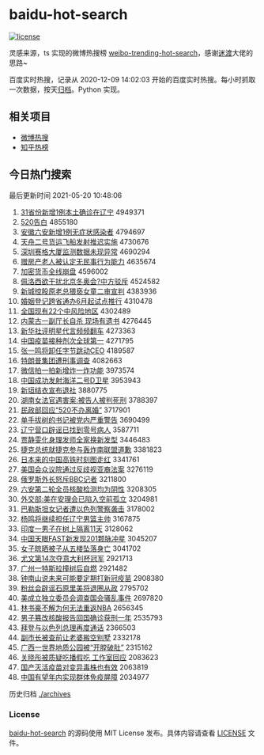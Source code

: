# baidu-hot-search

[![license](https://img.shields.io/github/license/Arrackisarookie/baidu-hot-search)](https://github.com/Arrackisarookie/baidu-hot-search/blob/master/LICENSE)

灵感来源，ts 实现的微博热搜榜 [weibo-trending-hot-search](https://github.com/justjavac/weibo-trending-hot-search)，感谢[迷渡](https://github.com/justjavac)大佬的思路~

百度实时热搜，记录从 2020-12-09 14:02:03 开始的百度实时热搜。每小时抓取一次数据，按天[归档](./archives)。Python 实现。

## 相关项目
+ [微博热搜](https://github.com/Arrackisarookie/weibo-hot-search)
+ [知乎热榜](https://github.com/Arrackisarookie/zhihu-top-search)

## 今日热门搜索

<!-- Rank Begin -->

最后更新时间 2021-05-20 10:48:06

1. [31省份新增1例本土确诊在辽宁](http://www.baidu.com/baidu?cl=3&tn=SE_baiduhomet8_jmjb7mjw&rsv_dl=fyb_top&fr=top1000&wd=31%CA%A1%B7%DD%D0%C2%D4%F61%C0%FD%B1%BE%CD%C1%C8%B7%D5%EF%D4%DA%C1%C9%C4%FE) 4949371
1. [520告白](http://www.baidu.com/baidu?cl=3&tn=SE_baiduhomet8_jmjb7mjw&rsv_dl=fyb_top&fr=top1000&wd=520%B8%E6%B0%D7) 4855180
1. [安徽六安新增1例无症状感染者](http://www.baidu.com/baidu?cl=3&tn=SE_baiduhomet8_jmjb7mjw&rsv_dl=fyb_top&fr=top1000&wd=%B0%B2%BB%D5%C1%F9%B0%B2%D0%C2%D4%F61%C0%FD%CE%DE%D6%A2%D7%B4%B8%D0%C8%BE%D5%DF) 4794697
1. [天舟二号货运飞船发射推迟实施](http://www.baidu.com/baidu?cl=3&tn=SE_baiduhomet8_jmjb7mjw&rsv_dl=fyb_top&fr=top1000&wd=%CC%EC%D6%DB%B6%FE%BA%C5%BB%F5%D4%CB%B7%C9%B4%AC%B7%A2%C9%E4%CD%C6%B3%D9%CA%B5%CA%A9) 4730676
1. [深圳赛格大厦监测数据未现异常](http://www.baidu.com/baidu?cl=3&tn=SE_baiduhomet8_jmjb7mjw&rsv_dl=fyb_top&fr=top1000&wd=%C9%EE%DB%DA%C8%FC%B8%F1%B4%F3%CF%C3%BC%E0%B2%E2%CA%FD%BE%DD%CE%B4%CF%D6%D2%EC%B3%A3) 4690294
1. [赠房产老人被认定无民事行为能力](http://www.baidu.com/baidu?cl=3&tn=SE_baiduhomet8_jmjb7mjw&rsv_dl=fyb_top&fr=top1000&wd=%D4%F9%B7%BF%B2%FA%C0%CF%C8%CB%B1%BB%C8%CF%B6%A8%CE%DE%C3%F1%CA%C2%D0%D0%CE%AA%C4%DC%C1%A6) 4635674
1. [加密货币全线崩盘](http://www.baidu.com/baidu?cl=3&tn=SE_baiduhomet8_jmjb7mjw&rsv_dl=fyb_top&fr=top1000&wd=%BC%D3%C3%DC%BB%F5%B1%D2%C8%AB%CF%DF%B1%C0%C5%CC) 4596002
1. [佩洛西欲干扰北京冬奥会?中方驳斥](http://www.baidu.com/baidu?cl=3&tn=SE_baiduhomet8_jmjb7mjw&rsv_dl=fyb_top&fr=top1000&wd=%C5%E5%C2%E5%CE%F7%D3%FB%B8%C9%C8%C5%B1%B1%BE%A9%B6%AC%B0%C2%BB%E1%3F%D6%D0%B7%BD%B2%B5%B3%E2) 4524582
1. [新城控股原老总猥亵女童二审宣判](http://www.baidu.com/baidu?cl=3&tn=SE_baiduhomet8_jmjb7mjw&rsv_dl=fyb_top&fr=top1000&wd=%D0%C2%B3%C7%BF%D8%B9%C9%D4%AD%C0%CF%D7%DC%E2%AB%D9%F4%C5%AE%CD%AF%B6%FE%C9%F3%D0%FB%C5%D0) 4383936
1. [婚姻登记跨省通办6月起试点推行](http://www.baidu.com/baidu?cl=3&tn=SE_baiduhomet8_jmjb7mjw&rsv_dl=fyb_top&fr=top1000&wd=%BB%E9%D2%F6%B5%C7%BC%C7%BF%E7%CA%A1%CD%A8%B0%EC6%D4%C2%C6%F0%CA%D4%B5%E3%CD%C6%D0%D0) 4310478
1. [全国现有22个中风险地区](http://www.baidu.com/baidu?cl=3&tn=SE_baiduhomet8_jmjb7mjw&rsv_dl=fyb_top&fr=top1000&wd=%C8%AB%B9%FA%CF%D6%D3%D022%B8%F6%D6%D0%B7%E7%CF%D5%B5%D8%C7%F8) 4302489
1. [内蒙古一副厅长自杀 现场有遗书](http://www.baidu.com/baidu?cl=3&tn=SE_baiduhomet8_jmjb7mjw&rsv_dl=fyb_top&fr=top1000&wd=%C4%DA%C3%C9%B9%C5%D2%BB%B8%B1%CC%FC%B3%A4%D7%D4%C9%B1%20%CF%D6%B3%A1%D3%D0%D2%C5%CA%E9) 4276445
1. [新华社评明星代言频频翻车](http://www.baidu.com/baidu?cl=3&tn=SE_baiduhomet8_jmjb7mjw&rsv_dl=fyb_top&fr=top1000&wd=%D0%C2%BB%AA%C9%E7%C6%C0%C3%F7%D0%C7%B4%FA%D1%D4%C6%B5%C6%B5%B7%AD%B3%B5) 4273363
1. [中国疫苗接种剂次全球第一](http://www.baidu.com/baidu?cl=3&tn=SE_baiduhomet8_jmjb7mjw&rsv_dl=fyb_top&fr=top1000&wd=%D6%D0%B9%FA%D2%DF%C3%E7%BD%D3%D6%D6%BC%C1%B4%CE%C8%AB%C7%F2%B5%DA%D2%BB) 4271795
1. [张一鸣将卸任字节跳动CEO](http://www.baidu.com/baidu?cl=3&tn=SE_baiduhomet8_jmjb7mjw&rsv_dl=fyb_top&fr=top1000&wd=%D5%C5%D2%BB%C3%F9%BD%AB%D0%B6%C8%CE%D7%D6%BD%DA%CC%F8%B6%AFCEO) 4189587
1. [特朗普集团遭刑事调查](http://www.baidu.com/baidu?cl=3&tn=SE_baiduhomet8_jmjb7mjw&rsv_dl=fyb_top&fr=top1000&wd=%CC%D8%C0%CA%C6%D5%BC%AF%CD%C5%D4%E2%D0%CC%CA%C2%B5%F7%B2%E9) 4082663
1. [微信拍一拍新增炸一炸功能](http://www.baidu.com/baidu?cl=3&tn=SE_baiduhomet8_jmjb7mjw&rsv_dl=fyb_top&fr=top1000&wd=%CE%A2%D0%C5%C5%C4%D2%BB%C5%C4%D0%C2%D4%F6%D5%A8%D2%BB%D5%A8%B9%A6%C4%DC) 3973574
1. [中国成功发射海洋二号D卫星](http://www.baidu.com/baidu?cl=3&tn=SE_baiduhomet8_jmjb7mjw&rsv_dl=fyb_top&fr=top1000&wd=%D6%D0%B9%FA%B3%C9%B9%A6%B7%A2%C9%E4%BA%A3%D1%F3%B6%FE%BA%C5D%CE%C0%D0%C7) 3953943
1. [新垣结衣宣布退社](http://www.baidu.com/baidu?cl=3&tn=SE_baiduhomet8_jmjb7mjw&rsv_dl=fyb_top&fr=top1000&wd=%D0%C2%D4%AB%BD%E1%D2%C2%D0%FB%B2%BC%CD%CB%C9%E7) 3880775
1. [湖南女法官遇害案:被告人被判死刑](http://www.baidu.com/baidu?cl=3&tn=SE_baiduhomet8_jmjb7mjw&rsv_dl=fyb_top&fr=top1000&wd=%BA%FE%C4%CF%C5%AE%B7%A8%B9%D9%D3%F6%BA%A6%B0%B8%3A%B1%BB%B8%E6%C8%CB%B1%BB%C5%D0%CB%C0%D0%CC) 3788397
1. [民政部回应“520不办离婚”](http://www.baidu.com/baidu?cl=3&tn=SE_baiduhomet8_jmjb7mjw&rsv_dl=fyb_top&fr=top1000&wd=%C3%F1%D5%FE%B2%BF%BB%D8%D3%A6%A1%B0520%B2%BB%B0%EC%C0%EB%BB%E9%A1%B1) 3717901
1. [单手拔树的书记被党内严重警告](http://www.baidu.com/baidu?cl=3&tn=SE_baiduhomet8_jmjb7mjw&rsv_dl=fyb_top&fr=top1000&wd=%B5%A5%CA%D6%B0%CE%CA%F7%B5%C4%CA%E9%BC%C7%B1%BB%B5%B3%C4%DA%D1%CF%D6%D8%BE%AF%B8%E6) 3690499
1. [辽宁营口辟谣已找到零号病人](http://www.baidu.com/baidu?cl=3&tn=SE_baiduhomet8_jmjb7mjw&rsv_dl=fyb_top&fr=top1000&wd=%C1%C9%C4%FE%D3%AA%BF%DA%B1%D9%D2%A5%D2%D1%D5%D2%B5%BD%C1%E3%BA%C5%B2%A1%C8%CB) 3587711
1. [贾静雯化身理发师全家换新发型](http://www.baidu.com/baidu?cl=3&tn=SE_baiduhomet8_jmjb7mjw&rsv_dl=fyb_top&fr=top1000&wd=%BC%D6%BE%B2%F6%A9%BB%AF%C9%ED%C0%ED%B7%A2%CA%A6%C8%AB%BC%D2%BB%BB%D0%C2%B7%A2%D0%CD) 3446483
1. [捷克总统就捷克参与轰炸南联盟道歉](http://www.baidu.com/baidu?cl=3&tn=SE_baiduhomet8_jmjb7mjw&rsv_dl=fyb_top&fr=top1000&wd=%BD%DD%BF%CB%D7%DC%CD%B3%BE%CD%BD%DD%BF%CB%B2%CE%D3%EB%BA%E4%D5%A8%C4%CF%C1%AA%C3%CB%B5%C0%C7%B8) 3381823
1. [日本来的中国高铁时刻图走红](http://www.baidu.com/baidu?cl=3&tn=SE_baiduhomet8_jmjb7mjw&rsv_dl=fyb_top&fr=top1000&wd=%C8%D5%B1%BE%C0%B4%B5%C4%D6%D0%B9%FA%B8%DF%CC%FA%CA%B1%BF%CC%CD%BC%D7%DF%BA%EC) 3341761
1. [美国会众议院通过反歧视亚裔法案](http://www.baidu.com/baidu?cl=3&tn=SE_baiduhomet8_jmjb7mjw&rsv_dl=fyb_top&fr=top1000&wd=%C3%C0%B9%FA%BB%E1%D6%DA%D2%E9%D4%BA%CD%A8%B9%FD%B7%B4%C6%E7%CA%D3%D1%C7%D2%E1%B7%A8%B0%B8) 3276119
1. [俄罗斯外长怒斥BBC记者](http://www.baidu.com/baidu?cl=3&tn=SE_baiduhomet8_jmjb7mjw&rsv_dl=fyb_top&fr=top1000&wd=%B6%ED%C2%DE%CB%B9%CD%E2%B3%A4%C5%AD%B3%E2BBC%BC%C7%D5%DF) 3211800
1. [六安第二轮全员核酸检测均为阴性](http://www.baidu.com/baidu?cl=3&tn=SE_baiduhomet8_jmjb7mjw&rsv_dl=fyb_top&fr=top1000&wd=%C1%F9%B0%B2%B5%DA%B6%FE%C2%D6%C8%AB%D4%B1%BA%CB%CB%E1%BC%EC%B2%E2%BE%F9%CE%AA%D2%F5%D0%D4) 3208305
1. [外交部:美在安理会已陷入空前孤立](http://www.baidu.com/baidu?cl=3&tn=SE_baiduhomet8_jmjb7mjw&rsv_dl=fyb_top&fr=top1000&wd=%CD%E2%BD%BB%B2%BF%3A%C3%C0%D4%DA%B0%B2%C0%ED%BB%E1%D2%D1%CF%DD%C8%EB%BF%D5%C7%B0%B9%C2%C1%A2) 3204981
1. [巴勒斯坦女记者遭以色列警察袭击](http://www.baidu.com/baidu?cl=3&tn=SE_baiduhomet8_jmjb7mjw&rsv_dl=fyb_top&fr=top1000&wd=%B0%CD%C0%D5%CB%B9%CC%B9%C5%AE%BC%C7%D5%DF%D4%E2%D2%D4%C9%AB%C1%D0%BE%AF%B2%EC%CF%AE%BB%F7) 3178002
1. [杨鸣将继续担任辽宁男篮主帅](http://www.baidu.com/baidu?cl=3&tn=SE_baiduhomet8_jmjb7mjw&rsv_dl=fyb_top&fr=top1000&wd=%D1%EE%C3%F9%BD%AB%BC%CC%D0%F8%B5%A3%C8%CE%C1%C9%C4%FE%C4%D0%C0%BA%D6%F7%CB%A7) 3167875
1. [印度一男子在树上隔离11天](http://www.baidu.com/baidu?cl=3&tn=SE_baiduhomet8_jmjb7mjw&rsv_dl=fyb_top&fr=top1000&wd=%D3%A1%B6%C8%D2%BB%C4%D0%D7%D3%D4%DA%CA%F7%C9%CF%B8%F4%C0%EB11%CC%EC) 3128062
1. [中国天眼FAST新发现201颗脉冲星](http://www.baidu.com/baidu?cl=3&tn=SE_baiduhomet8_jmjb7mjw&rsv_dl=fyb_top&fr=top1000&wd=%D6%D0%B9%FA%CC%EC%D1%DBFAST%D0%C2%B7%A2%CF%D6201%BF%C5%C2%F6%B3%E5%D0%C7) 3045207
1. [女子晾晒被子从五楼坠落身亡](http://www.baidu.com/baidu?cl=3&tn=SE_baiduhomet8_jmjb7mjw&rsv_dl=fyb_top&fr=top1000&wd=%C5%AE%D7%D3%C1%C0%C9%B9%B1%BB%D7%D3%B4%D3%CE%E5%C2%A5%D7%B9%C2%E4%C9%ED%CD%F6) 3041702
1. [尤文第14次夺意大利杯冠军](http://www.baidu.com/baidu?cl=3&tn=SE_baiduhomet8_jmjb7mjw&rsv_dl=fyb_top&fr=top1000&wd=%D3%C8%CE%C4%B5%DA14%B4%CE%B6%E1%D2%E2%B4%F3%C0%FB%B1%AD%B9%DA%BE%FC) 2921713
1. [广州一特斯拉撞树后自燃](http://www.baidu.com/baidu?cl=3&tn=SE_baiduhomet8_jmjb7mjw&rsv_dl=fyb_top&fr=top1000&wd=%B9%E3%D6%DD%D2%BB%CC%D8%CB%B9%C0%AD%D7%B2%CA%F7%BA%F3%D7%D4%C8%BC) 2921482
1. [钟南山说未来可能要定期打新冠疫苗](http://www.baidu.com/baidu?cl=3&tn=SE_baiduhomet8_jmjb7mjw&rsv_dl=fyb_top&fr=top1000&wd=%D6%D3%C4%CF%C9%BD%CB%B5%CE%B4%C0%B4%BF%C9%C4%DC%D2%AA%B6%A8%C6%DA%B4%F2%D0%C2%B9%DA%D2%DF%C3%E7) 2908380
1. [粉丝会辟谣石原里美将退圈从政](http://www.baidu.com/baidu?cl=3&tn=SE_baiduhomet8_jmjb7mjw&rsv_dl=fyb_top&fr=top1000&wd=%B7%DB%CB%BF%BB%E1%B1%D9%D2%A5%CA%AF%D4%AD%C0%EF%C3%C0%BD%AB%CD%CB%C8%A6%B4%D3%D5%FE) 2795702
1. [美成立独立委员会调查国会骚乱事件](http://www.baidu.com/baidu?cl=3&tn=SE_baiduhomet8_jmjb7mjw&rsv_dl=fyb_top&fr=top1000&wd=%C3%C0%B3%C9%C1%A2%B6%C0%C1%A2%CE%AF%D4%B1%BB%E1%B5%F7%B2%E9%B9%FA%BB%E1%C9%A7%C2%D2%CA%C2%BC%FE) 2697820
1. [林书豪不解为何无法重返NBA](http://www.baidu.com/baidu?cl=3&tn=SE_baiduhomet8_jmjb7mjw&rsv_dl=fyb_top&fr=top1000&wd=%C1%D6%CA%E9%BA%C0%B2%BB%BD%E2%CE%AA%BA%CE%CE%DE%B7%A8%D6%D8%B7%B5NBA) 2656345
1. [男子篡改核酸报告回国确诊获刑一年](http://www.baidu.com/baidu?cl=3&tn=SE_baiduhomet8_jmjb7mjw&rsv_dl=fyb_top&fr=top1000&wd=%C4%D0%D7%D3%B4%DB%B8%C4%BA%CB%CB%E1%B1%A8%B8%E6%BB%D8%B9%FA%C8%B7%D5%EF%BB%F1%D0%CC%D2%BB%C4%EA) 2535793
1. [拜登与以色列总理再度通话](http://www.baidu.com/baidu?cl=3&tn=SE_baiduhomet8_jmjb7mjw&rsv_dl=fyb_top&fr=top1000&wd=%B0%DD%B5%C7%D3%EB%D2%D4%C9%AB%C1%D0%D7%DC%C0%ED%D4%D9%B6%C8%CD%A8%BB%B0) 2366503
1. [副市长被查前让老婆搬空别墅](http://www.baidu.com/baidu?cl=3&tn=SE_baiduhomet8_jmjb7mjw&rsv_dl=fyb_top&fr=top1000&wd=%B8%B1%CA%D0%B3%A4%B1%BB%B2%E9%C7%B0%C8%C3%C0%CF%C6%C5%B0%E1%BF%D5%B1%F0%CA%FB) 2332178
1. [广西一世界地质公园被“开膛破肚”](http://www.baidu.com/baidu?cl=3&tn=SE_baiduhomet8_jmjb7mjw&rsv_dl=fyb_top&fr=top1000&wd=%B9%E3%CE%F7%D2%BB%CA%C0%BD%E7%B5%D8%D6%CA%B9%AB%D4%B0%B1%BB%A1%B0%BF%AA%CC%C5%C6%C6%B6%C7%A1%B1) 2315162
1. [关晓彤被质疑吃播假吃 工作室回应](http://www.baidu.com/baidu?cl=3&tn=SE_baiduhomet8_jmjb7mjw&rsv_dl=fyb_top&fr=top1000&wd=%B9%D8%CF%FE%CD%AE%B1%BB%D6%CA%D2%C9%B3%D4%B2%A5%BC%D9%B3%D4%20%B9%A4%D7%F7%CA%D2%BB%D8%D3%A6) 2083623
1. [国产灭活疫苗对变异毒株也有效](http://www.baidu.com/baidu?cl=3&tn=SE_baiduhomet8_jmjb7mjw&rsv_dl=fyb_top&fr=top1000&wd=%B9%FA%B2%FA%C3%F0%BB%EE%D2%DF%C3%E7%B6%D4%B1%E4%D2%EC%B6%BE%D6%EA%D2%B2%D3%D0%D0%A7) 2063819
1. [中国有望年内实现群体免疫屏障](http://www.baidu.com/baidu?cl=3&tn=SE_baiduhomet8_jmjb7mjw&rsv_dl=fyb_top&fr=top1000&wd=%D6%D0%B9%FA%D3%D0%CD%FB%C4%EA%C4%DA%CA%B5%CF%D6%C8%BA%CC%E5%C3%E2%D2%DF%C6%C1%D5%CF) 2034977
<!-- Rank End -->

历史归档 [./archives](./archives)

### License

[baidu-hot-search](https://github.com/Arrackisarookie/baidu-hot-search) 的源码使用 MIT License 发布。具体内容请查看 [LICENSE](./LICENSE) 文件。
